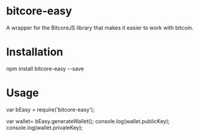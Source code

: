 # bitcore-easy
A wrapper for the BitcoreJS library that makes it easier to work with bitcoin.

# Installation

  npm install bitcore-easy --save
  
# Usage

  var bEasy = require('bitcore-easy');
  
  var wallet= bEasy.generateWallet();
  console.log(wallet.publicKey);
  console.log(wallet.privateKey);
